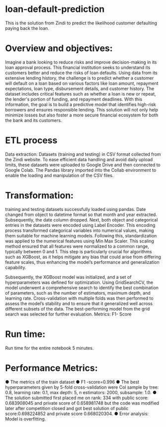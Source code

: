 # loan-default-prediction
This is the solution from Zindi to predict the likelihood customer defaulting paying back the loan.

# Overview and objectives:
Imagine a bank looking to reduce risks and improve decision-making in its loan approval process.  This financial institution seeks to understand its customers better and reduce the risks of loan defaults. Using data from its extensive lending history, the challenge is to predict whether a customer will default on a loan based on various factors like loan amount, repayment expectations, loan type, disbursement details, and customer history.
The dataset includes critical features such as whether a loan is new or repeat, the lender's portion of funding, and repayment deadlines. With this information, the goal is to build a predictive model that identifies high-risk borrowers and ensures responsible lending. This solution will not only help minimize losses but also foster a more secure financial ecosystem for both the bank and its customers.

# ETL process
Data extraction:
Datasets (training and testing) in CSV format collected from the Zindi website. To ease efficient data handling and avoid daily upload limits, these datasets were uploaded to Google Drive and then connected to Google Colab. The Pandas library imported into the Collab environment to enable the loading and manipulation of the CSV files.

# Transformation:
training and testing datasets successfully loaded using pandas. Date changed from object to datetime format so that month and year extracted. Subsequently, the date column dropped.
Next, both object and categorical entries in the datasets were encoded using Label Encoder. This encoding process transformed categorical variables into numerical values, making them suitable for machine learning models. Following this, standardization was applied to the numerical features using Min Max Scaler. This scaling method ensured that all features were normalized to a common range, typically between 0 and 1. This step is particularly crucial for algorithms such as XGBoost, as it helps mitigate any bias that could arise from differing feature scales, thus enhancing the model’s performance and generalization capability.

Subsequently, the XGBoost model was initialized, and a set of hyperparameters was defined for optimization. Using GridSearchCV, the model underwent a comprehensive search to identify the best combination of parameters, such as the number of estimators, maximum depth, and learning rate. Cross-validation with multiple folds was then performed to assess the model’s stability and to ensure that it generalized well across different subsets of the data. The best-performing model from the grid search was selected for further evaluation.
Metrics: F1- Score

# Run time:
Run time for the entire notebook 5 minutes.

# Performance Metrics:
●	The metrics of the train dataset 
●	F1 -score=0.996
●	The best hyperparameters given by 5-fold cross-validation were Col sample by tree: 0.8, learning rate: 0.1, max depth: 5, n estimators: 2000, subsample: 1.0.
●	The solution submitted first placed me on rank: 334 with public score: 0.683908045 and private score of 0.658981748 but the code was modified later after competition closed and got best solution of public score:0.698224852 and private score 0.668020304.
●	Error analysis: Model is overfitting. 

